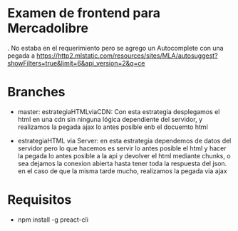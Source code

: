 # Examen de frontend para Mercadolibre

. No estaba en el requerimiento pero se agrego un Autocomplete 
con una pegada a
https://http2.mlstatic.com/resources/sites/MLA/autosuggest?showFilters=true&limit=6&api_version=2&q=ce



# Branches
- master: 
    estrategiaHTMLviaCDN: 
    Con esta estrategia desplegamos el html en una cdn sin ninguna lógica dependiente del servidor, y realizamos la pegada ajax lo antes posible enb el docuemto html

- estrategiaHTML via Server:
    en esta estrategia dependemos de datos del servidor pero lo que hacemos es servir lo antes posible el html y hacer la pegada lo antes posible a la api
    y devolver el html mediante chunks, o sea dejamos la conexion abierta hasta tener toda la respuesta del json.
    en el caso de que la misma tarde mucho, realizamos la pegada via ajax



# Requisitos
- npm install -g preact-cli

